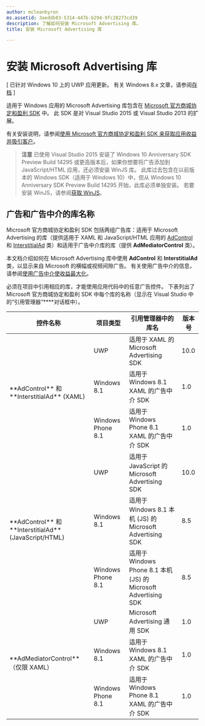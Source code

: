 ```yaml
---
author: mcleanbyron
ms.assetid: 3aeddb83-5314-447b-b294-9fc28273cd39
description: 了解如何安装 Microsoft Advertising 库。
title: 安装 Microsoft Advertising 库

---
```


# 安装 Microsoft Advertising 库


\[ 已针对 Windows 10 上的 UWP 应用更新。 有关 Windows 8.x 文章，请参阅[存档](http://go.microsoft.com/fwlink/p/?linkid=619132) \]

适用于 Windows 应用的 Microsoft Advertising 库包含在 [Microsoft 官方商城协定和盈利 SDK](http://aka.ms/store-em-sdk) 中。 此 SDK 是对 Visual Studio 2015 或 Visual Studio 2013 的扩展。

有关安装说明，请参阅[使用 Microsoft 官方商城协定和盈利 SDK 来获取应用收益并吸引客户](https://msdn.microsoft.com/windows/uwp/monetize/monetize-your-app-with-the-microsoft-store-engagement-and-monetization-sdk)。

> **注意** 已使用 Visual Studio 2015 安装了 Windows 10 Anniversary SDK Preview Build 14295 或更高版本后，如果你想要将广告添加到 JavaScript/HTML 应用，还必须安装 WinJS 库。 此库过去包含在以前版本的 Windows SDK（适用于 Windows 10）中，但从 Windows 10 Anniversary SDK Preview Build 14295 开始，此库必须单独安装。 若要安装 WinJS，请参阅[获取 WinJS](http://try.buildwinjs.com/download/GetWinJS/)。

## 广告和广告中介的库名称


Microsoft 官方商城协定和盈利 SDK 包括两组广告库：适用于 Microsoft Advertising 的库（提供适用于 XAML 和 JavaScript/HTML 应用的 [AdControl](https://msdn.microsoft.com/library/windows/apps/microsoft.advertising.winrt.ui.adcontrol.aspx) 和 [InterstitialAd](https://msdn.microsoft.com/library/windows/apps/microsoft.advertising.winrt.ui.interstitialad.aspx) 类）和适用于广告中介库的库（提供 **AdMediatorControl** 类）。

本文档介绍如何在 Microsoft Advertising 库中使用 **AdControl** 和 **InterstitialAd** 类，以显示来自 Microsoft 的横幅或视频间隙广告。 有关使用广告中介的信息，请参阅[使用广告中介使收益最大化](https://msdn.microsoft.com/windows/uwp/monetize/use-ad-mediation-to-maximize-revenue)。


必须在项目中引用相应的库，才能使用应用代码中的任意广告控件。 下表列出了 Microsoft 官方商城协定和盈利 SDK 中每个库的名称（显示在 Visual Studio 中的“引用管理器”****对话框中）。


<table>
    <thead>
        <tr><th>控件名称</th><th>项目类型</th><th>引用管理器中的库名</th><th>版本号</th></tr>
    </thead>
    <tbody>
    <tr>
            <td rowspan="3">**AdControl** 和 **InterstitialAd** (XAML)</td>
            <td>UWP</td>
            <td>适用于 XAML 的 Microsoft Advertising SDK</td>
            <td>10.0</td>
        </tr>
        <tr>
            <td>Windows 8.1</td>
            <td>适用于 Windows 8.1 XAML 的广告中介 SDK</td>
            <td>1.0</td>
        </tr>
        <tr>
            <td>Windows Phone 8.1</td>
            <td>适用于 Windows Phone 8.1 XAML 的广告中介 SDK</td>
            <td>1.0</td>
        </tr>
    <tr>
            <td rowspan="3">**AdControl** 和 **InterstitialAd** (JavaScript/HTML)</td>
            <td>UWP</td>
            <td>适用于 JavaScript 的 Microsoft Advertising SDK</td>
            <td>10.0</td>
        </tr>
        <tr>
            <td>Windows 8.1</td>
            <td>适用于 Windows 8.1 本机 (JS) 的 Microsoft Advertising SDK</td>
            <td>8.5</td>
        </tr>
        <tr>
            <td>Windows Phone 8.1</td>
            <td>适用于 Windows Phone 8.1 本机 (JS) 的 Microsoft Advertising SDK</td>
            <td>8.5</td>
        </tr>
    <tr>
            <td rowspan="3">**AdMediatorControl**（仅限 XAML）</td>
            <td>UWP</td>
            <td>Microsoft Advertising 通用 SDK</td>
            <td>1.0</td>
        </tr>
        <tr>
            <td>Windows 8.1</td>
            <td>适用于 Windows 8.1 XAML 的广告中介 SDK</td>
            <td>1.0</td>
        </tr>
        <tr>
            <td>Windows Phone 8.1</td>
            <td>适用于 Windows Phone 8.1 XAML 的广告中介 SDK</td>
            <td>1.0</td>
        </tr>
    </tbody>
</table>

 

 

 


<!--HONumber=May16_HO2-->


